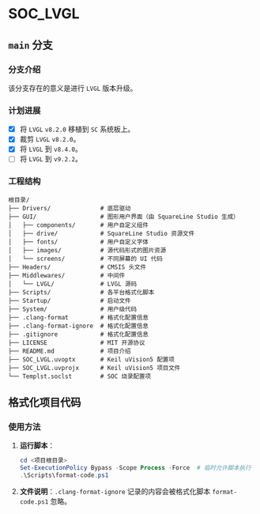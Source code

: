 # SOC_LVGL

## `main` 分支

### 分支介绍

该分支存在的意义是进行 `LVGL` 版本升级。

### 计划进展

- [x] 将 `LVGL` `v8.2.0` 移植到 `SC` 系统板上。
- [x] 裁剪 `LVGL` `v8.2.0`。
- [x] 将 `LVGL` 到 `v8.4.0`。
- [ ] 将 `LVGL` 到 `v9.2.2`。

### 工程结构

```plaintext
根目录/
├── Drivers/              # 底层驱动
├── GUI/                  # 图形用户界面（由 SquareLine Studio 生成）
│   ├── components/       # 用户自定义组件
│   ├── drive/            # SquareLine Studio 资源文件
│   ├── fonts/            # 用户自定义字体
│   ├── images/           # 源代码形式的图片资源
│   └── screens/          # 不同屏幕的 UI 代码
├── Headers/              # CMSIS 头文件
├── Middlewares/          # 中间件
│   └── LVGL/             # LVGL 源码
├── Scripts/              # 各平台格式化脚本
├── Startup/              # 启动文件
├── System/               # 用户级代码
├── .clang-format         # 格式化配置信息
├── .clang-format-ignore  # 格式化配置信息
├── .gitignore            # 格式化配置信息
├── LICENSE               # MIT 开源协议
├── README.md             # 项目介绍
├── SOC_LVGL.uvoptx       # Keil uVision5 配置项
├── SOC_LVGL.uvprojx      # Keil uVision5 项目文件
└── Templst.soclst        # SOC 烧录配置项
```

## 格式化项目代码

### 使用方法

1. **运行脚本**：

   ```powershell
   cd <项目根目录>
   Set-ExecutionPolicy Bypass -Scope Process -Force  # 临时允许脚本执行
   .\Scripts\format-code.ps1
   ```

2. **文件说明**：`.clang-format-ignore` 记录的内容会被格式化脚本 `format-code.ps1` 忽略。
